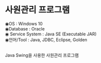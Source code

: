 # 사원관리 프로그램
◉OS : Windows 10<br>
◉Database : Oracle<br>
◉ Service System : Java SE (Executable JAR)<br>
◉언어/Tool : Java, JDBC, Eclipse, Golden <br><br>

Java Swing을 사용한 사원관리 프로그램
